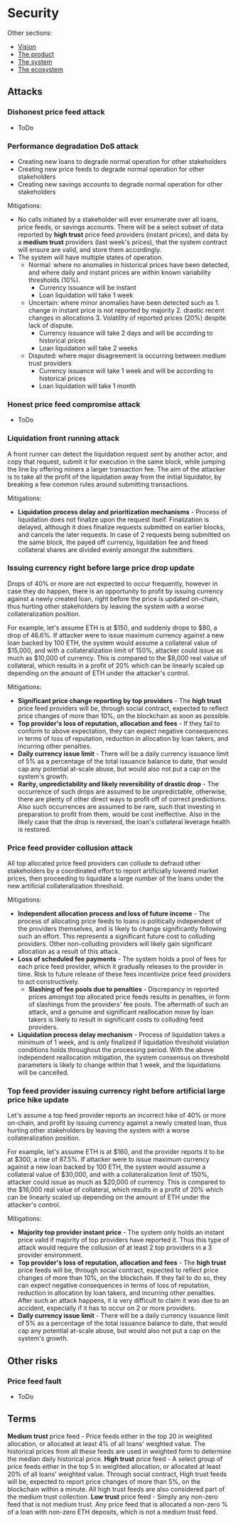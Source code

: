 # Security

Other sections:

- [Vision](./vision.md)
- [The product](./product.md)
- [The system](./system.md)
- [The ecosystem](./ecosystem.md)

## Attacks

### Dishonest price feed attack

- ToDo

### Performance degradation DoS attack

- Creating new loans to degrade normal operation for other stakeholders
- Creating new price feeds to degrade normal operation for other stakeholders
- Creating new savings accounts to degrade normal operation for other stakeholders

Mitigations:

- No calls initiated by a stakeholder will ever enumerate over all loans, price feeds, or savings accounts. There will be a select subset of data reported by **high trust** price feed providers (instant prices), and data by a **medium trust** providers (last week's prices), that the system contract will ensure are valid, and store them accordingly.
- The system will have multiple states of operation.
  - Normal: where no anomalies in historical prices have been detected, and where daily and instant prices are within known variability thresholds (10%).
    - Currency issuance will be instant
    - Loan liquidation will take 1 week
  - Uncertain: where minor anomalies have been detected such as 1. change in instant price is not reported by majority 2. drastic recent changes in allocations 3. Volatility of reported prices (20%) despite lack of dispute.
    - Currency issuance will take 2 days and will be according to historical prices
    - Loan liquidation will take 2 weeks
  - Disputed: where major disagreement is occurring between medium trust providers
    - Currency issuance will take 1 week and will be according to historical prices
    - Loan liquidation will take 1 month

### Honest price feed compromise attack

- ToDo

### Liquidation front running attack

A front runner can detect the liquidation request sent by another actor, and copy that request, submit it for execution in the same block, while jumping the line by offering miners a larger transaction fee. The aim of the attacker is to take all the profit of the liquidation away from the initial liquidator, by breaking a few common rules around submitting transactions.

Mitigations:

- **Liquidation process delay and prioritization mechanisms** - Process of liquidation does not finalize upon the request itself. Finalization is delayed,  although it does finalize requests submitted on earlier blocks, and cancels the later requests. In case of 2 requests being submitted on the same block, the payed off currency, liquidation fee and freed collateral shares are divided evenly amongst the submitters.

### Issuing currency right before large price drop update

Drops of 40% or more are not expected to occur frequently, however in case they do happen, there is an opportunity to profit by issuing currency against a newly created loan, right before the price is updated on-chain, thus hurting other stakeholders by leaving the system with a worse collateralization position.

For example, let's assume ETH is at $150, and suddenly drops to $80, a drop of 46.6%. If attacker were to issue maximum currency against a new loan backed by 100 ETH, the system would assume a collateral value of $15,000, and with a collateralization limit of 150%, attacker could issue as much as $10,000 of currency. This is compared to the $8,000 real value of collateral, which results in a profit of 20% which can be linearly scaled up depending on the amount of ETH under the attacker's control.

Mitigations:

- **Significant price change reporting by top providers** - The **high trust** price feed providers will be, through social contract, expected to reflect price changes of more than 10%, on the blockchain as soon as possible.
- **Top provider's loss of reputation, allocation and fees** -  If they fail to conform to above expectation, they can expect negative consequences in terms of loss of reputation, reduction in allocation by loan takers, and incurring other penalties.
- **Daily currency issue limit** - There will be a daily currency issuance limit of 5% as a percentage of the total issuance balance to date, that would cap any potential at-scale abuse, but would also not put a cap on the system's growth.
- **Rarity, unpredictability and likely reversibility of drastic drop** - The occurrence of such drops are assumed to be unpredictable, otherwise, there are plenty of other direct ways to profit off of correct predictions. Also such occurrences are assumed to be rare, such that investing in preparation to profit from them, would be cost ineffective. Also in the likely case that the drop is reversed, the loan's collateral leverage health is restored.

### Price feed provider collusion attack

All top allocated price feed providers can collude to defraud other stakeholders by a coordinated effort to report artificially lowered market prices, then proceeding to liquidate a large number of the loans under the new artificial collateralization threshold.

Mitigations:

- **Independent allocation process and loss of future income** - The process of allocating price feeds to loans is politically independent of the providers themselves, and is likely to change significantly following such an effort. This represents a significant future cost to colluding providers. Other non-colluding providers will likely gain significant allocation as a result of this attack.
- **Loss of scheduled fee payments** - The system holds a pool of fees for each price feed provider, which it gradually releases to the provider in time. Risk to future release of these fees incentivize price feed providers to act constructively.
  - **Slashing of fee pools due to penalties** - Discrepancy in reported prices amongst top allocated price feeds results in penalties, in form of slashings from the providers' fee pools. The aftermath of such an attack, and a genuine and significant reallocation move by loan takers is likely to result in significant costs to colluding feed providers.
- **Liquidation process delay mechanism** - Process of liquidation takes a minimum of 1 week, and is only finalized if liquidation threshold violation conditions holds throughout the processing period. With the above independent reallocation mitigation, the system consensus on threshold parameters is likely to change within that 1 week, and the liquidations will be cancelled.

### Top feed provider issuing currency right before artificial large price hike update

Let's assume a top feed provider reports an incorrect hike of 40% or more on-chain, and profit by issuing currency against a newly created loan, thus hurting other stakeholders by leaving the system with a worse collateralization position.

For example, let's assume ETH is at $160, and the provider reports it to be at $300, a rise of 87.5%. If attacker were to issue maximum currency against a new loan backed by 100 ETH, the system would assume a collateral value of $30,000, and with a collateralization limit of 150%, attacker could issue as much as $20,000 of currency. This is compared to the $16,000 real value of collateral, which results in a profit of 20% which can be linearly scaled up depending on the amount of ETH under the attacker's control.

Mitigations:

- **Majority top provider instant price** - The system only holds an instant price valid if majority of top providers have reported it. Thus this type of attack would require the collusion of at least 2 top providers in a 3 provider environment.
- **Top provider's loss of reputation, allocation and fees** - The **high trust** price feeds will be, through social contract, expected to reflect price changes of more than 10%, on the blockchain. If they fail to do so, they can expect negative consequences in terms of loss of reputation, reduction in allocation by loan takers, and incurring other penalties. After such an attack happens, it is very difficult to claim it was due to an accident, especially if it has to occur on 2 or more providers.
- **Daily currency issue limit** - There will be a daily currency issuance limit of 5% as a percentage of the total issuance balance to date, that would cap any potential at-scale abuse, but would also not put a cap on the system's growth.

## Other risks

### Price feed fault

- ToDo

## Terms

**Medium trust** price feed - Price feeds either in the top 20 in weighted allocation, or allocated at least 4% of all loans' weighted value. The historical prices from all these feeds are used in weighted form to determine the median daily historical price.
**High trust** price feed - A select group of price feeds either in the top 5 in weighted allocation, or allocated at least 20% of all loans' weighted value. Through social contract, High trust feeds will be, expected to report price changes of more than 5%, on the blockchain within a minute. All high trust feeds are also considered part of the medium trust collection.
**Low trust** price feed - Simply any non-zero feed that is not medium trust. Any price feed that is allocated a non-zero % of a loan with non-zero ETH deposits, which is not a medium trust feed.
